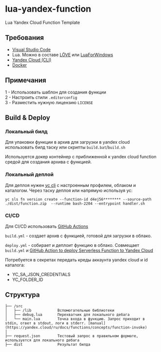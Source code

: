 # lua-yandex-function

Lua Yandex Cloud Function Template

## Требования

-   [Visual Studio Code](https://code.visualstudio.com/download)
-   Lua. Можно в составе [LÖVE](https://love2d.org/) или [LuaForWindows](https://github.com/rjpcomputing/luaforwindows)
-   [Yandex Cloud (CLI)](https://yandex.cloud/ru/docs/cli/quickstart)
-   [Docker](https://www.docker.com/products/docker-desktop/)

## Примечания

1 - Использовать шаблон для создания функции  
2 - Настроить стили `.editorconfig`  
3 - Разместить нужную лицензию `LICENSE`

## Build & Deploy

### Локальный билд

Для упаковки функции в архив для загрузки в yandex cloud использовать билд таску или скрипты `build.bat`/`build.sh`

Используется докер контейнер с приближенной к yandex cloud function средой для создания архива с функцией.

### Локальный деплой

Для деплоя нужен [yc cli](https://yandex.cloud/ru/docs/cli/operations/install-cli) с настроенным профилем, облаком и каталогом. Через таску деплоя или напрямую используя yc:

`yc sls fn version create --function-id d4ej56******** --source-path ./dist/function.zip  --runtime bash-2204 --entrypoint handler.sh`

### CI/CD

Для CI/CD использовать [GitHub Actions](https://github.com/features/actions)

`build.yml` - создает архив с функцией, готовой для загрузки в облако.

`deploy.yml` - собирает и деплоит функцию в облако.
Совмещает `build.yml` и [GitHub Action to deploy Serverless Function to Yandex Cloud](https://github.com/yc-actions/yc-sls-function)

Потребуется в секретах передать креды аккаунта yandex cloud и id каталога:

-   YC_SA_JSON_CREDENTIALS
-   YC_FOLDER_ID

## Структура

```
├── /src
│   ├── /lib            Вспомогательные библиотеки
│   ├── debug.lua       Перехватчик для локального дебага
│   └── main.lua        Точка входа в функцию. Запрос приходит в stdin, ответ в stdout, логи в stderr. [manual](https://yandex.cloud/ru/docs/functions/concepts/function-invoke)
│
├── request.json        Тестовый запрос в правильном формате, используется для локального дебага
├── dist                Результат билда
```
